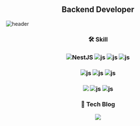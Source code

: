 ## <div align=center> Backend Developer </div>

![header](https://capsule-render.vercel.app/api?type=Soft&color=0:4682B4,100:87CEEB&height=250&section=header&text=HyeongSeok's%20GitHub&fontSize=40&fontColor=F8F8FF)

### <div align=center> 🛠️ Skill </div>

### <div align=center> ![NestJS](https://img.shields.io/badge/nestjs-%23E0234E.svg?style=for-the-badge&logo=nestjs&logoColor=white) ![js](https://img.shields.io/badge/Node.js-43853D?style=for-the-badge&logo=node.js&logoColor=white) ![js](https://img.shields.io/badge/Java-ED8B00?style=for-the-badge&logo=openjdk&logoColor=white) ![js](https://img.shields.io/badge/Spring-6DB33F?style=for-the-badge&logo=spring&logoColor=white) 

### <div align=center> ![js](https://img.shields.io/badge/MySQL-00000F?style=for-the-badge&logo=mysql&logoColor=white) ![js](https://img.shields.io/badge/sequelize-323330?style=for-the-badge&logo=sequelize&logoColor=blue) ![js](https://img.shields.io/badge/Amazon_AWS-232F3E?style=for-the-badge&logo=amazon-aws&logoColor=white)

### <div align=center> <img src="https://img.shields.io/badge/Docker-2496ED?style=for-the-badge&logo=Docker&logoColor=white"> ![js](https://img.shields.io/badge/React-20232A?style=for-the-badge&logo=react&logoColor=61DAFB) ![js](https://img.shields.io/badge/JavaScript-F7DF1E?style=for-the-badge&logo=JavaScript&logoColor=white) </div>

### <div align=center> 📝 Tech Blog </div>
 <div align=center> <a href="https://velog.io/@lhs0329/posts"><img src="https://img.shields.io/badge/Velog-11B48A?style=flat-square&logo=Vimeo&logoColor=white&link=https://velog.io/@lhs0329/posts"/></a> </div>
